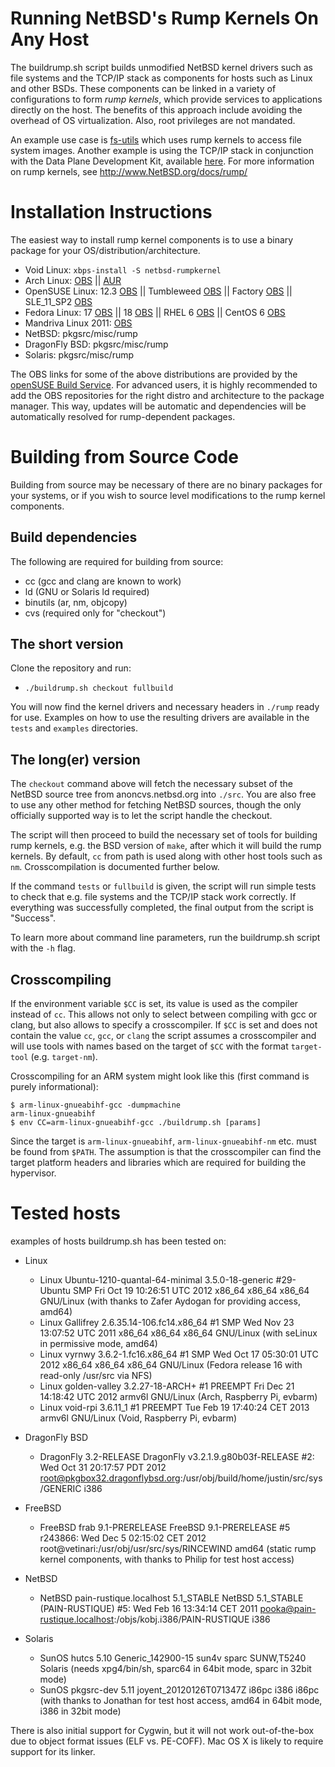 Running NetBSD's Rump Kernels On Any Host
=========================================

The buildrump.sh script builds unmodified NetBSD kernel drivers such
as file systems and the TCP/IP stack as components for hosts such as
Linux and other BSDs.  These components can be linked in a variety
of configurations to form *rump kernels*, which provide services to
applications directly on the host.  The benefits of this approach include
avoiding the overhead of OS virtualization.  Also, root privileges are
not mandated.

An example use case is [fs-utils](http://github.com/stacktic/fs-utils)
which uses rump kernels to access file system images.  Another example
is using the TCP/IP stack in conjunction with the Data Plane Development
Kit, available [here](http://github.com/anttikantee/dpdk-rumptcpip).
For more information on rump kernels, see http://www.NetBSD.org/docs/rump/


Installation Instructions
=========================

The easiest way to install rump kernel components is to use a binary
package for your OS/distribution/architecture.

* Void Linux: `xbps-install -S netbsd-rumpkernel`
* Arch Linux: [OBS](https://build.opensuse.org/package/binaries?package=rump&project=home%3Astaal1978&repository=Arch_Core )
|| [AUR](https://aur.archlinux.org/packages/netbsd-rump-cvs/)
* OpenSUSE Linux:
12.3 [OBS](https://build.opensuse.org/package/binaries?package=rump&project=home%3Astaal1978&repository=openSUSE_12.3)
|| Tumbleweed [OBS](https://build.opensuse.org/package/binaries?package=rump&project=home%3Astaal1978&repository=openSUSE_Factory)
|| Factory [OBS](https://build.opensuse.org/package/binaries?package=rump&project=home%3Astaal1978&repository=openSUSE_Factory)
|| SLE_11_SP2 [OBS](https://build.opensuse.org/package/binaries?package=rump&project=home%3Astaal1978&repository=SLE_11_SP2)
* Fedora Linux:
17 [OBS](https://build.opensuse.org/package/binaries?package=rump&project=home%3Astaal1978&repository=Fedora_17)
|| 18 [OBS](https://build.opensuse.org/package/binaries?package=rump&project=home%3Astaal1978&repository=Fedora_18)
|| RHEL 6 [OBS](https://build.opensuse.org/package/binaries?package=rump&project=home%3Astaal1978&repository=RedHat_RHEL-6)
|| CentOS 6 [OBS](https://build.opensuse.org/package/binaries?package=rump&project=home%3Astaal1978&repository=CentOS_CentOS-6)
* Mandriva Linux 2011: [OBS](https://build.opensuse.org/package/binaries?package=rump&project=home%3Astaal1978&repository=Mandriva_2011)
* NetBSD: pkgsrc/misc/rump
* DragonFly BSD: pkgsrc/misc/rump
* Solaris: pkgsrc/misc/rump

The OBS links for some of the above distributions are provided by the
[openSUSE Build Service](https://build.opensuse.org/package/show?package=rump&project=home%3Astaal1978). 
For advanced users, it is highly recommended to add the OBS repositories for the right distro and architecture to the package manager. This way, updates will be automatic and dependencies will be automatically resolved for rump-dependent packages.


Building from Source Code
=========================

Building from source may be necessary of there are no binary packages
for your systems, or if you wish to source level modifications to the
rump kernel components.

Build dependencies
------------------

The following are required for building from source:

- cc (gcc and clang are known to work)
- ld (GNU or Solaris ld required)
- binutils (ar, nm, objcopy)
- cvs (required only for "checkout")

The short version
-----------------

Clone the repository and run:

- `./buildrump.sh checkout fullbuild`

You will now find the kernel drivers and necessary headers in `./rump`
ready for use.  Examples on how to use the resulting drivers are available
in the `tests` and `examples` directories.

The long(er) version
--------------------

The `checkout` command above will fetch the necessary subset of the
NetBSD source tree from anoncvs.netbsd.org into `./src`.  You are also
free to use any other method for fetching NetBSD sources, though the
only officially supported way is to let the script handle the checkout.

The script will then proceed to build the necessary set of tools for
building rump kernels, e.g. the BSD version of `make`, after which it
will build the rump kernels.  By default, `cc` from path is used along
with other host tools such as `nm`.  Crosscompilation is documented
further below.

If the command `tests` or `fullbuild` is given, the script will run simple
tests to check that e.g. file systems and the TCP/IP stack work correctly.
If everything was successfully completed, the final output from the
script is "Success".

To learn more about command line parameters, run the buildrump.sh
script with the `-h` flag.

Crosscompiling
--------------

If the environment variable `$CC` is set, its value is used as the compiler
instead of `cc`.  This allows not only to select between compiling with
gcc or clang, but also allows to specify a crosscompiler.  If `$CC` is set
and does not contain the value `cc`, `gcc`, or `clang` the script assumes
a crosscompiler and will use tools with names based on the target of
`$CC` with the format `target-tool` (e.g. `target-nm`).

Crosscompiling for an ARM system might look like this (first command
is purely informational):

	$ arm-linux-gnueabihf-gcc -dumpmachine
	arm-linux-gnueabihf
	$ env CC=arm-linux-gnueabihf-gcc ./buildrump.sh [params]

Since the target is `arm-linux-gnueabihf`, `arm-linux-gnueabihf-nm` etc.
must be found from `$PATH`.  The assumption is that the crosscompiler
can find the target platform headers and libraries which are required
for building the hypervisor.


Tested hosts
============

examples of hosts buildrump.sh has been tested on:

- Linux
    - Linux Ubuntu-1210-quantal-64-minimal 3.5.0-18-generic #29-Ubuntu SMP Fri Oct 19 10:26:51 UTC 2012 x86_64 x86_64 x86_64 GNU/Linux (with thanks to Zafer Aydogan for providing access, amd64)
    - Linux Gallifrey 2.6.35.14-106.fc14.x86_64 #1 SMP Wed Nov 23 13:07:52 UTC 2011 x86_64 x86_64 x86_64 GNU/Linux (with seLinux in permissive mode, amd64)
    - Linux vyrnwy 3.6.2-1.fc16.x86_64 #1 SMP Wed Oct 17 05:30:01 UTC 2012 x86_64 x86_64 x86_64 GNU/Linux (Fedora release 16 with read-only /usr/src via NFS)
    - Linux golden-valley 3.2.27-18-ARCH+ #1 PREEMPT Fri Dec 21 14:18:42 UTC 2012 armv6l GNU/Linux (Arch, Raspberry Pi, evbarm)
    - Linux void-rpi 3.6.11_1 #1 PREEMPT Tue Feb 19 17:40:24 CET 2013 armv6l GNU/Linux (Void, Raspberry Pi, evbarm)

- DragonFly BSD
    - DragonFly  3.2-RELEASE DragonFly v3.2.1.9.g80b03f-RELEASE #2: Wed Oct 31 20:17:57 PDT 2012     root@pkgbox32.dragonflybsd.org:/usr/obj/build/home/justin/src/sys/GENERIC  i386

- FreeBSD
    - FreeBSD frab 9.1-PRERELEASE FreeBSD 9.1-PRERELEASE #5 r243866: Wed Dec  5 02:15:02 CET 2012     root@vetinari:/usr/obj/usr/src/sys/RINCEWIND  amd64 (static rump kernel components, with thanks to Philip for test host access)

- NetBSD
    - NetBSD pain-rustique.localhost 5.1_STABLE NetBSD 5.1_STABLE (PAIN-RUSTIQUE) #5: Wed Feb 16 13:34:14 CET 2011  pooka@pain-rustique.localhost:/objs/kobj.i386/PAIN-RUSTIQUE i386

- Solaris
    - SunOS hutcs 5.10 Generic_142900-15 sun4v sparc SUNW,T5240 Solaris (needs xpg4/bin/sh, sparc64 in 64bit mode, sparc in 32bit mode)
    - SunOS pkgsrc-dev 5.11 joyent_20120126T071347Z i86pc i386 i86pc (with thanks to Jonathan for test host access, amd64 in 64bit mode, i386 in 32bit mode)

There is also initial support for Cygwin, but it will not work
out-of-the-box due to object format issues (ELF vs. PE-COFF).
Mac OS X is likely to require support for its linker.
